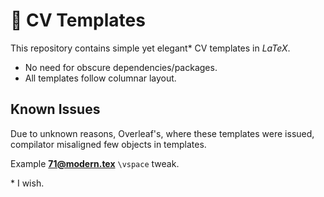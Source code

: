 # 📄 CV Templates
This repository contains simple yet elegant\* CV templates in $LaTeX$.
- No need for obscure dependencies/packages. 
- All templates follow columnar layout.


## Known Issues
Due to unknown reasons, Overleaf's, where these templates were issued, compilator misaligned few objects in templates.

Example **71@modern.tex** `\vspace` tweak. 

\* I wish.
